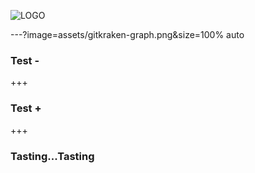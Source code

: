 ![LOGO](https://cdn.discordapp.com/attachments/233002612264271872/346271519678136330/FCCGGit_Workshop_2.png)

---?image=assets/gitkraken-graph.png&size=100% auto

### Test -

+++

### Test +

+++

### Tasting...Tasting